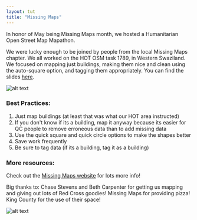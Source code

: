 ```yaml
---
layout: tut
title: "Missing Maps"
---
```


In honor of May being Missing Maps month, we hosted a Humanitarian Open Street Map Mapathon.

We were lucky enough to be joined by people from the local Missing Maps chapter. We all worked on the HOT OSM task 1789, in Western Swaziland. We focused on mapping just buildings, making them nice and clean using the auto-square option, and tagging them appropriately. You can find the slides [here](https://drive.google.com/file/d/0B9K68TCuaX4ebU5rdVlyT3JJSVZxclZtemxCdF9QWEtralI0/view?usp=sharing).

![alt text](img/mapping.PNG "mapping")

### Best Practices:

1. Just map buildings (at least that was what our HOT area instructed)
2. If you don't know if its a building, map it anyway because its easier for QC people to remove erroneous data than to add missing data
3. Use the quick square and quick circle options to make the shapes better
4. Save work frequently
5. Be sure to tag data (if its a building, tag it as a building)

### More resources:

Check out the [Missing Maps website](http://www.missingmaps.org/contribute/#learn) for lots more info!

Big thanks to:
Chase Stevens and Beth Carpenter for getting us mapping and giving out lots of Red Cross goodies!
Missing Maps for providing pizza!
King County for the use of their space!

![alt text](img/pizza.PNG "pizza")
